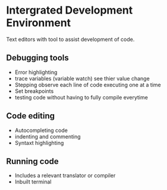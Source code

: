 # Intergrated Development Environment
Text editors with tool to assist development of code.

## Debugging tools
- Error highlighting
- trace variables (variable watch) see thier value change
- Stepping observe each line of code executing one at a time
- Set breakpoints
- testing code without having to fully compile everytime

## Code editing
- Autocompleting code
- indenting and commenting
- Syntaxt highlighting

## Running code
- Includes a relevant translator or compiler
- Inbuilt terminal
